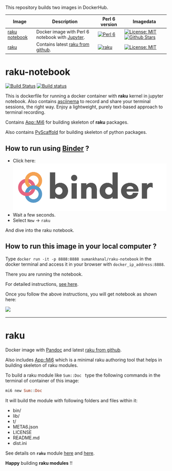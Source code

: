 This repository builds two images in DockerHub.


Image            | Description                               | Perl 6 version | Imagedata 
---------------- | ----------------------------------------- | -------------- | ---------
[raku notebook](https://hub.docker.com/r/sumankhanal/raku-notebook/) | Docker image with Perl 6 notebook with [Jupyter](http://jupyter.org/). | [![Perl 6](https://img.shields.io/badge/raku-2019.07.1-blue.svg)](https://rakudo.perl6.org/downloads/star/) | [![License: MIT](https://img.shields.io/badge/License-MIT-yellow.svg)](https://opensource.org/licenses/MIT) [![Github Stars](https://img.shields.io/github/stars/sumandoc/raku-notebook.svg?style=social&label=Github)](https://github.com/sumanstats/raku-notebook)
[raku](https://hub.docker.com/r/sumankhanal/raku/) | Contains latest [raku from github](https://github.com/rakudo/rakudo). | [![raku](https://img.shields.io/badge/raku->=2019.07.1-blue.svg)](https://github.com/rakudo/rakudo) | [![License: MIT](https://img.shields.io/badge/License-MIT-yellow.svg)](https://opensource.org/licenses/MIT) 


# raku-notebook

[![Build Status](https://travis-ci.org/sumanstats/raku-notebook.svg?branch=master)](https://travis-ci.org/sumanstats/raku-notebook)
[![Build status](https://ci.appveyor.com/api/projects/status/2mcq0uk7c6a1omk9/branch/master?svg=true)](https://ci.appveyor.com/project/sumanstats/raku-notebook/branch/master)

This is dockerfile for running a docker container with **raku** kernel in jupyter notebook. Also contains [asciinema](https://asciinema.org/) to record and share your terminal sessions, the right way. Enjoy a lightweight, purely text-based approach to terminal recording.

Contains [App::Mi6](https://github.com/skaji/mi6) for building skeleton of **raku** packages.

Also contains [PyScaffold](https://github.com/blue-yonder/pyscaffold) for building skeleton of python packages.


## How to run using [Binder](https://mybinder.org/) ?


+ Click here: [![Binder](imgs/binder-logo.svg)](https://mybinder.org/v2/gh/sumanstats/raku-notebook/master)
+ Wait a few seconds.
+ Select `New` -> `raku`

And dive into the raku notebook.


## How to run this image in your local computer ?

Type `docker run -it -p 8888:8888 sumankhanal/raku-notebook` in the docker terminal and access it in your browser with
`docker_ip_address:8888`.

There you are running the notebook.

For detailed instructions, [see here](https://sumandoc.netlify.com/post/raku_notebook/).


Once you follow the above instructions, you will get notebook as shown here:

![](https://github.com/sumandoc/raku-notebook/blob/master/imgs/notebook.PNG)

-----------------------------------

# raku

Docker image with [Pandoc](https://pandoc.org/index.html) and latest [raku from github](https://github.com/rakudo/rakudo).


Also includes [App::Mi6](https://github.com/skaji/mi6) which is a minimal raku authoring tool
that helps in building skeleton of raku modules.

To build a raku module like  `Sum::Doc ` type the following commands in the terminal of container of this image:

  ```raku
  mi6 new Sum::Doc
  ```
 
It will build the module with following folders and files within it:

  - bin/
  - lib/
  - t/
  - META6.json
  - LICENSE
  - README.md
  - dist.ini
  
  
See details on **`raku`** module [here](https://docs.perl6.org/language/module-packages) and [here](https://docs.perl6.org/language/modules).

**Happy** building **raku modules** !!
  


